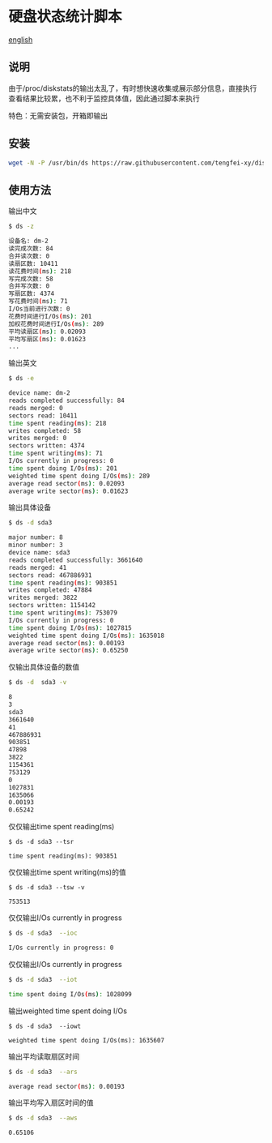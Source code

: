 # 硬盘状态统计脚本

[english](./README_EN.MD)

## 说明

由于/proc/diskstats的输出太乱了，有时想快速收集或展示部分信息，直接执行查看结果比较累，也不利于监控具体值，因此通过脚本来执行

特色：无需安装包，开箱即输出

## 安装

```bash
wget -N -P /usr/bin/ds https://raw.githubusercontent.com/tengfei-xy/diskstats/main/diskstats.sh  && sudo chmod +x /usr/bin/ds
```

## 使用方法

输出中文

```bash
$ ds -z

设备名: dm-2
读完成次数: 84
合并读次数: 0
读扇区数: 10411
读花费时间(ms): 218
写完成次数: 58
合并写次数: 0
写扇区数: 4374
写花费时间(ms): 71
I/Os当前进行次数: 0
花费时间进行I/Os(ms): 201
加权花费时间进行I/Os(ms): 289
平均读扇区(ms): 0.02093
平均写扇区(ms): 0.01623
...
```

输出英文

```bash
$ ds -e

device name: dm-2
reads completed successfully: 84
reads merged: 0
sectors read: 10411
time spent reading(ms): 218
writes completed: 58
writes merged: 0
sectors written: 4374
time spent writing(ms): 71
I/Os currently in progress: 0
time spent doing I/Os(ms): 201
weighted time spent doing I/Os(ms): 289
average read sector(ms): 0.02093
average write sector(ms): 0.01623
```

输出具体设备

```bash
$ ds -d sda3

major number: 8
minor number: 3
device name: sda3
reads completed successfully: 3661640
reads merged: 41
sectors read: 467886931
time spent reading(ms): 903851
writes completed: 47884
writes merged: 3822
sectors written: 1154142
time spent writing(ms): 753079
I/Os currently in progress: 0
time spent doing I/Os(ms): 1027815
weighted time spent doing I/Os(ms): 1635018
average read sector(ms): 0.00193
average write sector(ms): 0.65250
```

仅输出具体设备的数值

```bash
$ ds -d  sda3 -v

8
3
sda3
3661640
41
467886931
903851
47898
3822
1154361
753129
0
1027831
1635066
0.00193
0.65242
```

仅仅输出time spent reading(ms)

```
$ ds -d sda3 --tsr

time spent reading(ms): 903851
```

仅仅输出time spent writing(ms)的值

```
$ ds -d sda3 --tsw -v

753513
```

仅仅输出I/Os currently in progress

```bash
$ ds -d sda3  --ioc

I/Os currently in progress: 0
```

仅仅输出I/Os currently in progress

```bash
$ ds -d sda3  --iot

time spent doing I/Os(ms): 1028099
```

输出weighted time spent doing I/Os

```basbashh
$ ds -d sda3  --iowt

weighted time spent doing I/Os(ms): 1635607
```

输出平均读取扇区时间

```bash
$ ds -d sda3  --ars

average read sector(ms): 0.00193
```

输出平均写入扇区时间的值

```bash
$ ds -d sda3  --aws

0.65106
```

